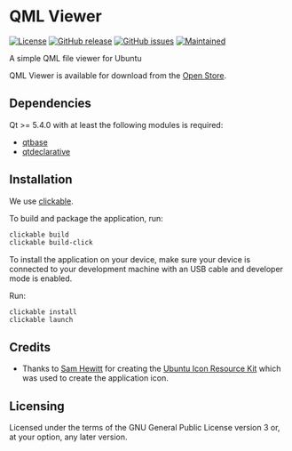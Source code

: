# QML Viewer

[![License](https://img.shields.io/badge/license-GPLv3.0-blue.svg)](https://www.gnu.org/licenses/gpl-3.0.html)
[![GitHub release](https://img.shields.io/github/release/tim-sueberkrueb/qmlviewer.svg)](https://github.com/tim-sueberkrueb/qmlviewer/releases)
[![GitHub issues](https://img.shields.io/github/issues/tim-sueberkrueb/qmlviewer.svg)](https://github.com/tim-sueberkrueb/qmlviewer/issues)
[![Maintained](https://img.shields.io/maintenance/yes/2018.svg)](https://github.com/tim-sueberkrueb/qmlviewer/commits/develop)

A simple QML file viewer for Ubuntu

QML Viewer is available for download from the [Open Store](https://open-store.io/app/qmlviewer.timsueberkrueb).

## Dependencies

Qt >= 5.4.0 with at least the following modules is required:

 * [qtbase](http://code.qt.io/cgit/qt/qtbase.git)
 * [qtdeclarative](http://code.qt.io/cgit/qt/qtdeclarative.git)

## Installation

We use [clickable](http://clickable.bhdouglass.com/).

To build and package the application, run:

```bash
clickable build
clickable build-click
```

To install the application on your device, make sure your device is
connected to your development machine with an USB cable and developer mode is enabled.

Run:

```
clickable install
clickable launch
```

## Credits

* Thanks to [Sam Hewitt](http://samuelhewitt.com/) for creating the [Ubuntu Icon Resource Kit](https://github.com/snwh/ubuntu-icon-resource-kit) which was used to create the application icon.

## Licensing

Licensed under the terms of the GNU General Public License version 3 or, at your option, any later version.
